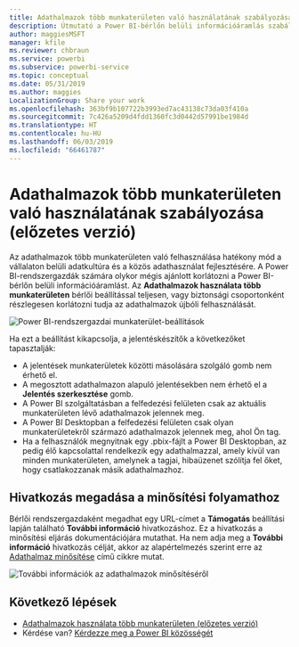```yaml
---
title: Adathalmazok több munkaterületen való használatának szabályozása (előzetes verzió) – Power BI
description: Útmutató a Power BI-bérlőn belüli információáramlás szabályozásához.
author: maggiesMSFT
manager: kfile
ms.reviewer: chbraun
ms.service: powerbi
ms.subservice: powerbi-service
ms.topic: conceptual
ms.date: 05/31/2019
ms.author: maggies
LocalizationGroup: Share your work
ms.openlocfilehash: 363bf9b107722b3993ed7ac43138c73da03f410a
ms.sourcegitcommit: 7c426a5209d4fdd1360fc3d0442d57991be1984d
ms.translationtype: HT
ms.contentlocale: hu-HU
ms.lasthandoff: 06/03/2019
ms.locfileid: "66461787"
---
```

# <a name="control-the-use-of-datasets-across-workspaces-preview"></a>Adathalmazok több munkaterületen való használatának szabályozása (előzetes verzió)

Az adathalmazok több munkaterületen való felhasználása hatékony mód a vállalaton belüli adatkultúra és a közös adathasználat fejlesztésére. A Power BI-rendszergazdák számára olykor mégis ajánlott korlátozni a Power BI-bérlőn belüli információáramlást. Az **Adathalmazok használata több munkaterületen** bérlői beállítással teljesen, vagy biztonsági csoportonként részlegesen korlátozni tudja az adathalmazok újbóli felhasználását.

![Power BI-rendszergazdai munkaterület-beállítások](media/service-datasets-admin-across-workspaces/power-bi-admin-workspace-settings.png)

Ha ezt a beállítást kikapcsolja, a jelentéskészítők a következőket tapasztalják:

- A jelentések munkaterületek közötti másolására szolgáló gomb nem érhető el. 
- A megosztott adathalmazon alapuló jelentésekben nem érhető el a **Jelentés szerkesztése** gomb.
- A Power BI szolgáltatásban a felfedezési felületen csak az aktuális munkaterületen lévő adathalmazok jelennek meg.
- A Power BI Desktopban a felfedezési felületen csak olyan munkaterületekről származó adathalmazok jelennek meg, ahol Ön tag.
- Ha a felhasználók megnyitnak egy .pbix-fájlt a Power BI Desktopban, az pedig élő kapcsolattal rendelkezik egy adathalmazzal, amely kívül van minden munkaterületen, amelynek a tagjai, hibaüzenet szólítja fel őket, hogy csatlakozzanak másik adathalmazhoz.

## <a name="provide-a-link-for-the-certification-process"></a>Hivatkozás megadása a minősítési folyamathoz

Bérlői rendszergazdaként megadhat egy URL-címet a **Támogatás** beállítási lapján található **További információ** hivatkozáshoz.  Ez a hivatkozás a minősítési eljárás dokumentációjára mutathat. Ha nem adja meg a **További információ** hivatkozás célját, akkor az alapértelmezés szerint erre az [Adathalmaz minősítése](service-datasets-certify.md) című cikkre mutat.

![További információk az adathalmazok minősítéséről](media/service-datasets-certify-promote/power-bi-dataset-learn-more-certification.png)

## <a name="next-steps"></a>Következő lépések

- [Adathalmazok használata több munkaterületen (előzetes verzió)](service-datasets-across-workspaces.md)
- Kérdése van? [Kérdezze meg a Power BI közösségét](http://community.powerbi.com/)
